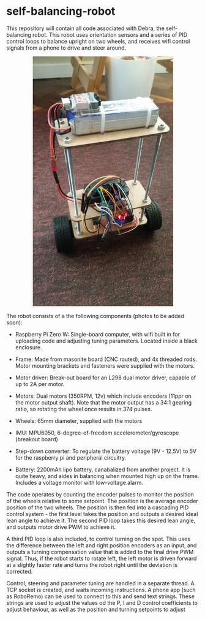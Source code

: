 # self-balancing-robot

This repository will contain all code associated with Debra, the self-balancing robot. This robot uses orientation sensors and a series of PID control loops to balance upright on two wheels, and receives wifi control signals from a phone to drive and steer around.

<p align="center">
  <img src="https://github.com/MProx/self-balancing-robot/blob/master/Robot.jpg" width="367" height="652" />
</p>

The robot consists of a the following components (photos to be added soon):

* Raspberry Pi Zero W: Single-board computer, with wifi built in for uploading code and adjusting tuning parameters. Located inside a black enclosure.

* Frame: Made from masonite board (CNC routed), and 4x threaded rods. Motor mounting brackets and fasteners were supplied with the motors.

* Motor driver: Break-out board for an L298 dual motor driver, capable of up to 2A per motor.

* Motors: Dual motors (350RPM, 12v) which include encoders (11ppr on the motor output shaft). Note that the motor output has a 34:1 gearing ratio, so rotating the wheel once results in 374 pulses.

* Wheels: 65mm diameter, supplied with the motors

* IMU: MPU6050, 6-degree-of-freedom accelerometer/gyroscope (breakout board)

* Step-down converter: To regulate the battery voltage (9V - 12.5V) to 5V for the raspberry pi and peripheral circuitry.

* Battery: 2200mAh lipo battery, canabalized from another project. It is quite heavy, and aides in balancing when mounted high up on the frame. Includes a voltage monitor with low-voltage alarm.

The code operates by counting the encoder pulses to monitor the position of the wheels relative to some setpoint. The position is the average encoder position of the two wheels. The position is then fed into a cascading PID control system - the first level takes the position and outputs a desired ideal lean angle to achieve it. The second PID loop takes this desired lean angle, and outputs motor drive PWM to achieve it.

A third PID loop is also included, to control turning on the spot. This uses the difference between the left and right position encoders as an input, and outputs a turning compensation value that is added to the final drive PWM signal. Thus, if the robot starts to rotate left, the left motor is driven forward at a slightly faster rate and turns the robot right until the deviation is corrected.

Control, steering and parameter tuning are handled in a separate thread. A TCP socket is created, and waits incoming instructions. A phone app (such as RoboRemo) can be used to connect to this and send text strings. These strings are used to adjust the values od the P, I and D control coefficients to adjust behaviour, as well as the position and turning setpoints to adjust 
